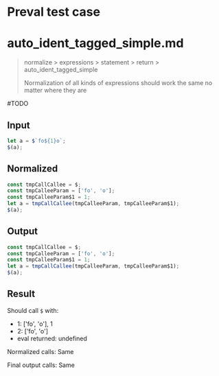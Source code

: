 # Preval test case

# auto_ident_tagged_simple.md

> normalize > expressions > statement > return > auto_ident_tagged_simple
>
> Normalization of all kinds of expressions should work the same no matter where they are

#TODO

## Input

`````js filename=intro
let a = $`fo${1}o`;
$(a);
`````

## Normalized

`````js filename=intro
const tmpCallCallee = $;
const tmpCalleeParam = ['fo', 'o'];
const tmpCalleeParam$1 = 1;
let a = tmpCallCallee(tmpCalleeParam, tmpCalleeParam$1);
$(a);
`````

## Output

`````js filename=intro
const tmpCallCallee = $;
const tmpCalleeParam = ['fo', 'o'];
const tmpCalleeParam$1 = 1;
let a = tmpCallCallee(tmpCalleeParam, tmpCalleeParam$1);
$(a);
`````

## Result

Should call `$` with:
 - 1: ['fo', 'o'], 1
 - 2: ['fo', 'o']
 - eval returned: undefined

Normalized calls: Same

Final output calls: Same

